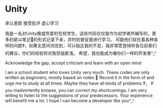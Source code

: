 # Unity


承认差距 接受批评 虚心学习

我是一名对Unity极度热爱的在校学生‍，这些代码仅仅是作为初学者所编写的，更多的是以笔记📒的形式记录下来，并时刻督促我进行学习。
可能他们存在着各种各样的问题❓，如果无意间浏览到，可以指正我的不足，我非常愿意倾听各位前辈们的建议，你们的经验将对我受益匪浅。
希望，我也能成为像你们一样的开发者^_^


Acknowledge the gap, accept criticism and learn with an open mind

I am a school student who loves Unity very much. These codes are only written as beginners, mostly based on notes 📒 Record it in the form of and urge me to study at all times.
Maybe they have all kinds of problems ❓， If you inadvertently browse, you can correct my shortcomings. I am very willing to listen to the suggestions of your predecessors. Your experience will benefit me a lot.
I hope I can become a developer like you^_^
